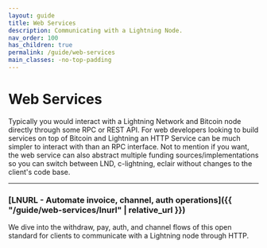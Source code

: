 ```yaml
---
layout: guide
title: Web Services
description: Communicating with a Lightning Node.
nav_order: 100
has_children: true
permalink: /guide/web-services
main_classes: -no-top-padding
---
```


# Web Services

Typically you would interact with a Lightning Network and Bitcoin node directly through some RPC or REST API. For web developers looking to build services on top of Bitcoin and Lightning an HTTP Service can be much simpler to interact with than an RPC interface. Not to mention if you want, the web service can also abstract multiple funding sources/implementations so you can switch between LND, c-lightning, eclair without changes to the client's code base.

---

### [LNURL - Automate invoice, channel, auth operations]({{ "/guide/web-services/lnurl" | relative_url }})
We dive into the withdraw, pay, auth, and channel flows of this open standard for clients to communicate with a Lightning node through HTTP.